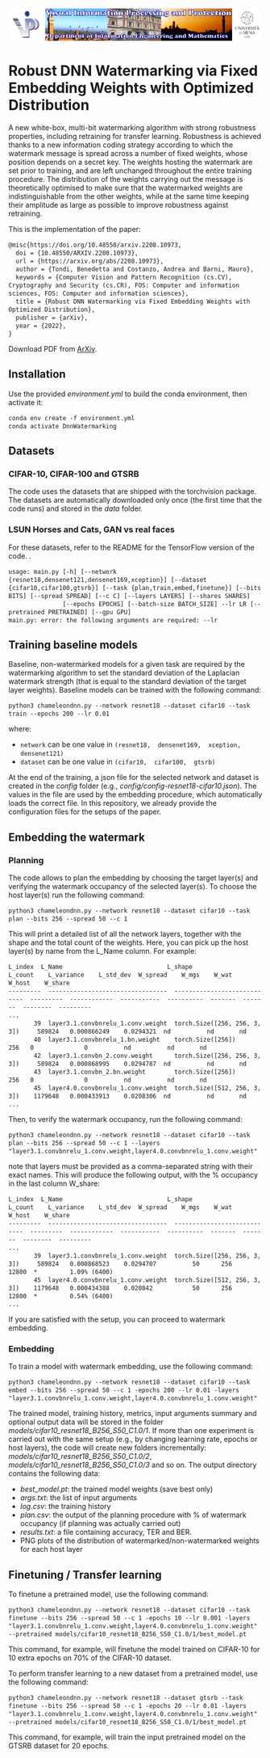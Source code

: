 ![Image](Resources/vippdiism.png)

#  Robust DNN Watermarking via Fixed Embedding Weights with Optimized Distribution
A new white-box, multi-bit watermarking algorithm with strong robustness properties, including retraining for transfer learning. 
Robustness is achieved thanks to a new information coding strategy according to which the watermark message is spread across a 
number of fixed weights, whose position depends on a secret key. The weights hosting the watermark are set prior to training, 
and are left unchanged throughout the entire training procedure. The distribution of the weights carrying out the message is 
theoretically optimised to make sure that the watermarked weights are indistinguishable from the other weights, while at 
the same time keeping their amplitude as large as possible to improve robustness against retraining.

This is the implementation of the paper:
~~~
@misc{https://doi.org/10.48550/arxiv.2208.10973,
  doi = {10.48550/ARXIV.2208.10973},
  url = {https://arxiv.org/abs/2208.10973},
  author = {Tondi, Benedetta and Costanzo, Andrea and Barni, Mauro},
  keywords = {Computer Vision and Pattern Recognition (cs.CV), Cryptography and Security (cs.CR), FOS: Computer and information sciences, FOS: Computer and information sciences},
  title = {Robust DNN Watermarking via Fixed Embedding Weights with Optimized Distribution},
  publisher = {arXiv},
  year = {2022},
}
~~~
Download PDF from [ArXiv](https://arxiv.org/abs/2208.10973).

## Installation

Use the provided *environment.yml* to build the conda environment, then activate it:
~~~
conda env create -f environment.yml
conda activate DnnWatermarking
~~~

## Datasets

### CIFAR-10, CIFAR-100 and GTSRB

The code uses the datasets that are shipped with the torchvision package. The datasets are automatically downloaded only once (the first time that the code runs) and stored in the *data* folder.

### LSUN Horses and Cats, GAN vs real faces

For these datasets, refer to the README for the TensorFlow version of the code.
.
~~~
usage: main.py [-h] [--network {resnet18,densenet121,densenet169,xception}] [--dataset {cifar10,cifar100,gtsrb}] [--task {plan,train,embed,finetune}] [--bits BITS] [--spread SPREAD] [--c C] [--layers LAYERS] [--shares SHARES]
               [--epochs EPOCHS] [--batch-size BATCH_SIZE] --lr LR [--pretrained PRETRAINED] [--gpu GPU]
main.py: error: the following arguments are required: --lr
~~~

## Training baseline models

Baseline, non-watermarked models for a given task are required by the watermarking algorithm to set the standard deviation of the Laplacian watermark strength (that is equal to the standard deviation of the target layer weights). 
Baseline models can be trained with the following command:

~~~
python3 chameleondnn.py --network resnet18 --dataset cifar10 --task train --epochs 200 --lr 0.01
~~~

where:
-  ```network``` can be one value in ```(resnet18,  densenet169,  xception,  densenet121)```
-  ```dataset``` can be one value in ```(cifar10,  cifar100,  gtsrb)```

At the end of the training, a json file for the selected network and dataset is created in the *config* folder (e.g., *config/config-resnet18-cifar10.json*). The values in the file are used by the embedding procedure, which
automatically loads the correct file. In this repository, we already provide the configuration files for the setups of the paper.


## Embedding the watermark 


### Planning

The code allows to plan the embedding by choosing the target layer(s) and verifying the watermark occupancy of the selected layer(s). To choose the host layer(s) run the following command:

~~~
python3 chameleondnn.py --network resnet18 --dataset cifar10 --task plan --bits 256 --spread 50 --c 1
~~~

This will print a detailed list of all the network layers, together with the shape and the total count of the weights. Here, you can pick up the host layer(s) by name from the L_Name column.
For example: 

~~~
L_index  L_Name                             L_shape                         L_count    L_variance    L_std_dev  W_spread    W_mgs    W_wat    W_host    W_share
---------  ---------------------------------  ----------------------------  ---------  ------------  -----------  ----------  -------  -------  --------  ---------
...
       39  layer3.1.convbnrelu_1.conv.weight  torch.Size([256, 256, 3, 3])     589824   0.000866249    0.0294321  nd          nd       nd
       40  layer3.1.convbnrelu_1.bn.weight    torch.Size([256])                   256   0              0          nd          nd       nd
       42  layer3.1.convbn_2.conv.weight      torch.Size([256, 256, 3, 3])     589824   0.000868995    0.0294787  nd          nd       nd
       43  layer3.1.convbn_2.bn.weight        torch.Size([256])                   256   0              0          nd          nd       nd
       45  layer4.0.convbnrelu_1.conv.weight  torch.Size([512, 256, 3, 3])    1179648   0.000433913    0.0208306  nd          nd       nd
...
~~~

Then, to verify the watermark occupancy, run the following command:

~~~
python3 chameleondnn.py --network resnet18 --dataset cifar10 --task plan --bits 256 --spread 50 --c 1 --layers "layer3.1.convbnrelu_1.conv.weight,layer4.0.convbnrelu_1.conv.weight"
~~~

note that layers must be provided as a comma-separated string with their exact names. This will produce the following output, with the % occupancy in the last column W_share:

~~~
L_index  L_Name                             L_shape                         L_count    L_variance    L_std_dev  W_spread    W_mgs    W_wat    W_host    W_share
---------  ---------------------------------  ----------------------------  ---------  ------------  -----------  ----------  -------  -------  --------  ---------
...
       39  layer3.1.convbnrelu_1.conv.weight  torch.Size([256, 256, 3, 3])     589824   0.000868523    0.0294707          50      256    12800  *         1.09% (6400)
       45  layer4.0.convbnrelu_1.conv.weight  torch.Size([512, 256, 3, 3])    1179648   0.000434388    0.020842           50      256    12800  *         0.54% (6400)
...
~~~

If you are satisfied with the setup, you can proceed to watermark embedding.


### Embedding

To train a model with watermark embedding, use the following command:

~~~
python3 chameleondnn.py --network resnet18 --dataset cifar10 --task embed --bits 256 --spread 50 --c 1 -epochs 200 --lr 0.01 -layers "layer3.1.convbnrelu_1.conv.weight,layer4.0.convbnrelu_1.conv.weight"
~~~

The trained model, training history, metrics, input arguments summary and optional output data will be stored in the folder *models/cifar10_resnet18_B256_S50_C1.0/1*. If more than one experiment is carried out with the same setup (e.g., by changing learning rate, epochs or host layers), the code will create new folders incrementally: *models/cifar10_resnet18_B256_S50_C1.0/2*, *models/cifar10_resnet18_B256_S50_C1.0/3* and so on.
The output directory contains the following data:
- *best_model.pt*: the trained model weights (save best only)
- *args.txt*: the list of input arguments
- *log.csv*: the training history
- *plan.csv*: the output of the planning procedure with % of watermark occupancy (if planning was actually carried out)
- *results.txt*: a file containing accuracy, TER and BER.
- PNG plots of the distribution of watermarked/non-watermarked weights for each host layer

## Finetuning / Transfer learning

To finetune a pretrained model, use the following command:

~~~
python3 chameleondnn.py --network resnet18 --dataset cifar10 --task finetune --bits 256 --spread 50 --c 1 -epochs 10 --lr 0.001 -layers "layer3.1.convbnrelu_1.conv.weight,layer4.0.convbnrelu_1.conv.weight" --pretrained models/cifar10_resnet18_B256_S50_C1.0/1/best_model.pt
~~~

This command, for example, will finetune the model trained on CIFAR-10 for 10 extra epochs on 70% of the CIFAR-10 dataset.

To perform transfer learning to a new dataset from a pretrained model, use the following command:

~~~
python3 chameleondnn.py --network resnet18 --dataset gtsrb --task finetune --bits 256 --spread 50 --c 1 -epochs 20 --lr 0.01 -layers "layer3.1.convbnrelu_1.conv.weight,layer4.0.convbnrelu_1.conv.weight" --pretrained models/cifar10_resnet18_B256_S50_C1.0/1/best_model.pt
~~~

This command, for example, will train the input pretrained model on the GTSRB dataset for 20 epochs.













